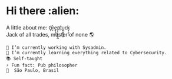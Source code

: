 <h1>Hi there :alien:</h1>

A little about me: G̛̝r͙̬e͏̜̗̬̫ͅp͔͕͓̙̰̞̪l҉u̫̭͚͈̬̟͖c̵k̢̜͍̘ͅ<br>
Jack of all trades, master of none :earth_americas:

    🔨 I’m currently working with Sysadmin.
    🌱 I’m currently learning everything related to Cybersecurity.
    📚 Self-taught
    ⚡ Fun fact: Pub philosopher
    📍  São Paulo, Brasil
    

